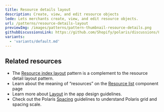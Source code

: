 ```yaml
---
title: Resource details layout
description: Create, view, and edit resource objects
lede: Lets merchants create, view, and edit resource objects.
url: /patterns/resource-details-layout
previewImg: /images/patterns/pattern-thumbnail-resource-details.png
githubDiscussionsLink: https://github.com/Shopify/polaris/discussions/8216
variants:
  - 'variants/default.md'
---
```


<div as="Variants"></div>

<div as="Stack" gap="4">

## Related resources

* The [Resource index layout](/patterns/resource-index-layout) pattern is a complement to the resource detail layout pattern.
* Learn about the meaning of “resources” on the [Resource list](/components/lists/resource-list) component page
* Learn more about [Layout](https://shopify.dev/apps/design-guidelines/layout) in the app design guidelines.
* Check out the Polaris [Spacing](/design/space) guidelines to understand Polaris grid and spacing scale.

</div>